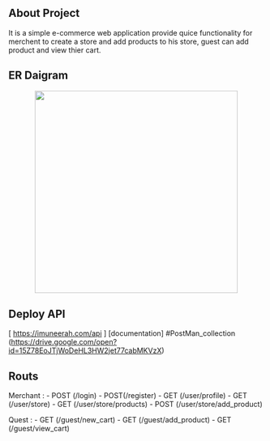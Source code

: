 
## About Project

It is a simple e-commerce web application provide quice functionality for merchent to create a store and add products to his store, guest can add product and view thier cart.


## ER Daigram 

<p align="center"><img src="http://m5zn.free.fr/do.php?img=1473" width="400"></p>


## Deploy API

[ https://imuneerah.com/api ]
[documentation] #PostMan_collection (https://drive.google.com/open?id=15Z78EoJTjWoDeHL3HW2jet77cabMKVzX) 


## Routs

Merchant :
    - POST (/login)
    - POST(/register)
    - GET (/user/profile)
    - GET (/user/store)
    - GET (/user/store/products)
    - POST (/user/store/add_product)
    
Quest :
    - GET (/guest/new_cart)
    - GET (/guest/add_product)
    - GET (/guest/view_cart)


